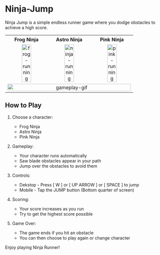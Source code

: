 # Ninja-Jump

Ninja Jump is a simple endless runner game where you dodge obstacles to achieve a high score.

<table style="text-align: center; border-collapse: collapse;">
  <tr>
    <th style="width: 33%;">Frog Ninja</th>
    <th style="width: 33%;">Astro Ninja</th>
    <th style="width: 33%;">Pink Ninja</th>
  </tr>
  <tr>
     <td>
      <img src="https://github.com/user-attachments/assets/58a6b970-0a67-4014-b380-a148e8bab8e0" alt="frog-running" style="width: 50%;" />
    </td>
    <td>
      <img src="https://github.com/user-attachments/assets/91f0c605-3a3e-4378-9710-396295cee71d" alt="ninja-running" style="width: 50%;" />
    </td>
    <td style="center">
      <img src="https://github.com/user-attachments/assets/10519df1-cbf1-4b09-872b-4d43dcd67115" alt="pink-running" style="width: 50%;" />
    </td>
  </tr>
  <tr>
    <td colspan="3">
      <img src="https://github.com/user-attachments/assets/c7a969d8-0b7f-46cb-a550-db8a36883f65" alt="gameplay-gif" style="width: 100%; max-width: 600px;" />
    </td>
  </tr>
</table>

## How to Play

1. Choose a character:
   - Frog Ninja
   - Astro Ninja
   - Pink Ninja

2. Gameplay:
   - Your character runs automatically
   - Saw blade obstacles appear in your path
   - Jump over the obstacles to avoid them

3. Controls:
   - Dekstop - Press [ W ] or [ UP ARROW ] or [ SPACE ] to jump
   - Mobile - Tap the JUMP button (Bottom quarter of screen)

4. Scoring:
   - Your score increases as you run
   - Try to get the highest score possible

5. Game Over:
   - The game ends if you hit an obstacle
   - You can then choose to play again or change character

Enjoy playing Ninja Runner!


